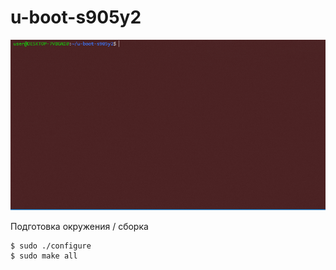 # u-boot-s905y2

![Animation](./doc/img/anim-1.gif)

Подготовка окружения / сборка
```bash
$ sudo ./configure
$ sudo make all
```
